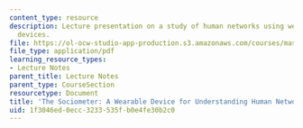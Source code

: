 ```yaml
---
content_type: resource
description: Lecture presentation on a study of human networks using wearable sensor
  devices.
file: https://ol-ocw-studio-app-production.s3.amazonaws.com/courses/mas-966-digital-anthropology-spring-2003/1f3046ed0ecc3233535fb0e4fe30b2c0_choudhury.pdf
file_type: application/pdf
learning_resource_types:
- Lecture Notes
parent_title: Lecture Notes
parent_type: CourseSection
resourcetype: Document
title: 'The Sociometer: A Wearable Device for Understanding Human Networks'
uid: 1f3046ed-0ecc-3233-535f-b0e4fe30b2c0
---
```


